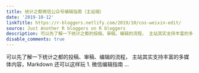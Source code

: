 ```yaml
---
title: 统计之都微信公众号编辑指南（主站端）
date: '2019-10-12'
linkTitle: https://r-bloggers.netlify.com/2019/10/cos-weixin-edit/
source: Just Another R bloggers on R bloggers
description: 可以先了解一下统计之都的投稿、审稿、编辑的流程， 主站其实支持丰富的多媒体内容，Markdown 还可以这样玩 1. 微信编辑指南 ...
disable_comments: true
---
```

可以先了解一下统计之都的投稿、审稿、编辑的流程， 主站其实支持丰富的多媒体内容，Markdown 还可以这样玩 1. 微信编辑指南 ...